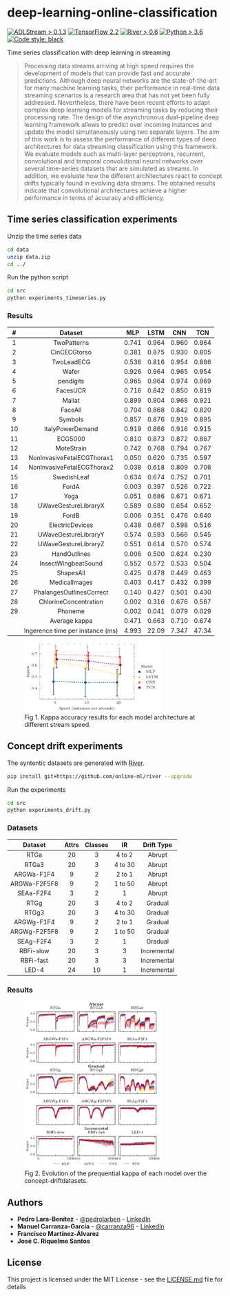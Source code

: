 # deep-learning-online-classification
[![ADLStream > 0.1.3](https://img.shields.io/badge/ADLStream-0.1.3-%23009485)](https://github.com/pedrolarben/ADLStream/releases/tag/v0.1.3) 
[![TensorFlow 2.2](https://img.shields.io/badge/TensorFlow-2.2-FF6F00?logo=tensorflow)](https://github.com/tensorflow/tensorflow/releases/tag/v2.2.0)
[![River > 0.6](https://img.shields.io/badge/River-0.6-blue)](https://github.com/online-ml/river/releases/tag/0.6.0)
[![Python > 3.6](https://img.shields.io/badge/Python-3.6-blue)](https://www.python.org/downloads/release/python-360/)
[![Code style: black](https://img.shields.io/badge/code%20style-black-000000.svg)](https://github.com/psf/black)

Time series classification with deep learning in streaming 

>Processing data streams arriving at high speed requires the development of models that can provide fast and accurate predictions. Although deep neural networks are the state-of-the-art for many machine learning tasks, their performance in real-time data streaming scenarios is a research area that has not yet been fully addressed. Nevertheless, there have been recent efforts to adapt complex deep learning models for streaming tasks by reducing their processing rate. The design of the asynchronous dual-pipeline deep learning framework allows to predict over incoming instances and update the model simultaneously using two separate layers. The aim of this work is to assess the performance of different types of deep architectures for data streaming classification using this framework. We evaluate models such as multi-layer perceptrons, recurrent, convolutional and temporal convolutional neural networks over several time-series datasets that are simulated as streams. In addition, we evaluate how the different architectures react to concept drifts typically found in evolving data streams. The obtained results indicate that convolutional architectures achieve a higher performance in terms of accuracy and efficiency.

## Time series classification experiments

Unzip the time series data
```bash
cd data
unzip data.zip
cd ../
```

Run the python script
```bash
cd src
python experiments_timeseries.py 
```

### Results

|  # |             Dataset            |  MLP  |  LSTM |  CNN  |  TCN  |
|:--:|:------------------------------:|:-----:|:-----:|:-----:|:-----:|
|  1 |           TwoPatterns          | 0.741 | 0.964 | 0.960 | 0.964 |
|  2 |          CinCECGtorso          | 0.381 | 0.875 | 0.930 | 0.805 |
|  3 |           TwoLeadECG           | 0.536 | 0.816 | 0.954 | 0.886 |
|  4 |              Wafer             | 0.926 | 0.964 | 0.965 | 0.954 |
|  5 |            pendigits           | 0.965 | 0.964 | 0.974 | 0.969 |
|  6 |            FacesUCR            | 0.716 | 0.842 | 0.850 | 0.819 |
|  7 |             Mallat             | 0.899 | 0.904 | 0.968 | 0.921 |
|  8 |             FaceAll            | 0.704 | 0.868 | 0.842 | 0.820 |
|  9 |             Symbols            | 0.857 | 0.876 | 0.919 | 0.895 |
| 10 |        ItalyPowerDemand        | 0.919 | 0.866 | 0.916 | 0.915 |
| 11 |             ECG5000            | 0.810 | 0.873 | 0.872 | 0.867 |
| 12 |           MoteStrain           | 0.742 | 0.768 | 0.794 | 0.767 |
| 13 |   NonInvasiveFetalECGThorax1   | 0.050 | 0.620 | 0.735 | 0.597 |
| 14 |   NonInvasiveFetalECGThorax2   | 0.038 | 0.618 | 0.809 | 0.706 |
| 15 |           SwedishLeaf          | 0.634 | 0.674 | 0.752 | 0.701 |
| 16 |              FordA             | 0.003 | 0.397 | 0.526 | 0.722 |
| 17 |              Yoga              | 0.051 | 0.686 | 0.671 | 0.671 |
| 18 |      UWaveGestureLibraryX      | 0.589 | 0.680 | 0.654 | 0.652 |
| 19 |              FordB             | 0.006 | 0.351 | 0.476 | 0.640 |
| 20 |         ElectricDevices        | 0.438 | 0.667 | 0.598 | 0.516 |
| 21 |      UWaveGestureLibraryY      | 0.574 | 0.593 | 0.566 | 0.545 |
| 22 |      UWaveGestureLibraryZ      | 0.551 | 0.614 | 0.570 | 0.574 |
| 23 |          HandOutlines          | 0.006 | 0.500 | 0.624 | 0.230 |
| 24 |       InsectWingbeatSound      | 0.552 | 0.572 | 0.533 | 0.504 |
| 25 |            ShapesAll           | 0.425 | 0.478 | 0.449 | 0.463 |
| 26 |          MedicalImages         | 0.403 | 0.417 | 0.432 | 0.399 |
| 27 |    PhalangesOutlinesCorrect    | 0.140 | 0.427 | 0.501 | 0.430 |
| 28 |      ChlorineConcentration     | 0.002 | 0.316 | 0.676 | 0.587 |
| 29 |             Phoneme            | 0.002 | 0.041 | 0.079 | 0.029 |
|    |          Average kappa         | 0.471 | 0.663 | 0.710 | 0.674 |
|    | Ingerence time per instance (ms) | 4.993 | 22.09 | 7.347 | 47.34 |



<figure>
    <img src="notebooks/images/stream_speed.png" width="75%" alt="Prequential kappa accuracy results">
    <figcaption>
    Fig 1. Kappa accuracy results for each model architecture at different stream speed.
    </figcaption>
</figure>

## Concept drift experiments

The syntentic datasets are generated with [River](https://github.com/online-ml/river).

```bash
pip install git+https://github.com/online-ml/river --upgrade
```

Run the experiments
```bash
cd src
python experiments_drift.py
```

### Datasets

|    Dataset   | Attrs | Classes |    IR   |  Drift Type |
|:------------:|:-----:|:-------:|:-------:|:-----------:|
|     RTGa     |   20  |    3    |  4 to 2 |    Abrupt   |
|     RTGa3    |   20  |    3    | 4 to 30 |    Abrupt   |
|  ARGWa-F1F4  |   9   |    2    |  2 to 1 |    Abrupt   |
| ARGWa-F2F5F8 |   9   |    2    | 1 to 50 |    Abrupt   |
|   SEAa-F2F4  |   3   |    2    |    1    |    Abrupt   |
|     RTGg     |   20  |    3    |  4 to 2 |   Gradual   |
|     RTGg3    |   20  |    3    | 4 to 30 |   Gradual   |
|  ARGWg-F1F4  |   9   |    2    |  2 to 1 |   Gradual   |
| ARGWg-F2F5F8 |   9   |    2    | 1 to 50 |   Gradual   |
|   SEAg-F2F4  |   3   |    2    |    1    |   Gradual   |
|   RBFi-slow  |   20  |    3    |    3    | Incremental |
|   RBFi-fast  |   20  |    3    |    3    | Incremental |
|     LED-4    |   24  |    10   |    1    | Incremental |
### Results

<figure>
    <img src="notebooks/images/drift-results-all.png" width="75%" alt="Evolution of the prequential kappa of each model over the concept-drift datasets.">
    <figcaption>
    Fig 2. Evolution  of  the  prequential  kappa  of  each  model  over  the  concept-driftdatasets.
    </figcaption>
</figure>

## Authors <a name="authors"></a>

* **Pedro Lara-Benítez** - [@pedrolarben](https://www.github.com/pedrolarben) - [LinkedIn](www.linkedin.com/in/pedrolarben) 
* **Manuel Carranza-García** - [@carranza96](https://www.github.com/carranza96) - [LinkedIn](https://www.linkedin.com/in/manuelcarranzagarcia96/)
* **Francisco Martínez-Álvarez**
* **José C. Riquelme Santos**

## License<a name="license"></a>

This project is licensed under the MIT License - see the [LICENSE.md](LICENSE.md) file for details
